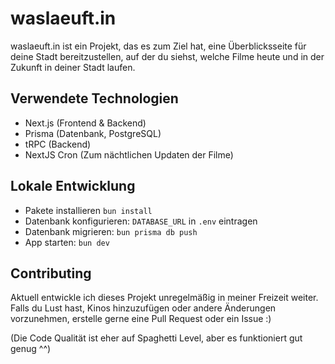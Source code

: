 # waslaeuft.in

waslaeuft.in ist ein Projekt, das es zum Ziel hat, eine Überblicksseite für deine Stadt bereitzustellen, auf der du siehst, welche Filme heute und in der Zukunft in deiner Stadt laufen.

## Verwendete Technologien

- Next.js (Frontend & Backend)
- Prisma (Datenbank, PostgreSQL)
- tRPC (Backend)
- NextJS Cron (Zum nächtlichen Updaten der Filme)

## Lokale Entwicklung

- Pakete installieren `bun install`
- Datenbank konfigurieren: `DATABASE_URL` in `.env` eintragen
- Datenbank migrieren: `bun prisma db push`
- App starten: `bun dev`

## Contributing

Aktuell entwickle ich dieses Projekt unregelmäßig in meiner Freizeit weiter.
Falls du Lust hast, Kinos hinzuzufügen oder andere Änderungen vorzunehmen, erstelle gerne eine Pull Request oder ein Issue :)

(Die Code Qualität ist eher auf Spaghetti Level, aber es funktioniert gut genug ^^)
